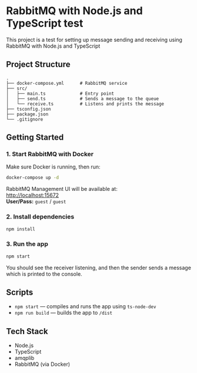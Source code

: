 # RabbitMQ with Node.js and TypeScript test

This project is a test for setting up message sending and receiving using RabbitMQ with Node.js and TypeScript

## Project Structure

```
.
├── docker-compose.yml      # RabbitMQ service
├── src/
│   ├── main.ts             # Entry point
│   ├── send.ts             # Sends a message to the queue
│   └── receive.ts          # Listens and prints the message
├── tsconfig.json
├── package.json
└── .gitignore
```

## Getting Started

### 1. Start RabbitMQ with Docker

Make sure Docker is running, then run:

```bash
docker-compose up -d
```

RabbitMQ Management UI will be available at:  
[http://localhost:15672](http://localhost:15672)  
**User/Pass:** `guest` / `guest`

### 2. Install dependencies

```bash
npm install
```

### 3. Run the app

```bash
npm start
```

You should see the receiver listening, and then the sender sends a message which is printed to the console.

## Scripts

- `npm start` — compiles and runs the app using `ts-node-dev`
- `npm run build` — builds the app to `/dist`

## Tech Stack

- Node.js
- TypeScript
- amqplib
- RabbitMQ (via Docker)
